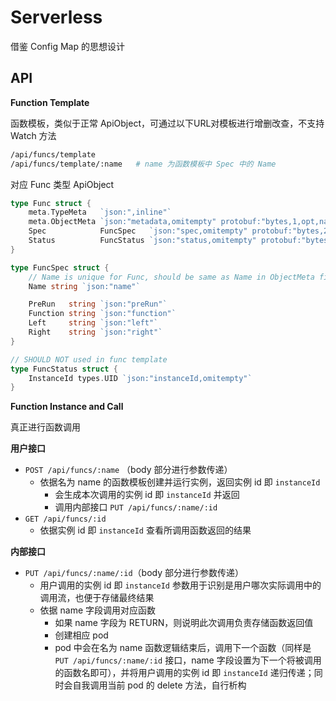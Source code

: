 # Serverless

借鉴 Config Map 的思想设计

## API

**Function Template**

函数模板，类似于正常 ApiObject，可通过以下URL对模板进行增删改查，不支持 Watch 方法

```sh
/api/funcs/template
/api/funcs/template/:name	# name 为函数模板中 Spec 中的 Name
```

对应 Func 类型 ApiObject

```go
type Func struct {
	meta.TypeMeta   `json:",inline"`
	meta.ObjectMeta `json:"metadata,omitempty" protobuf:"bytes,1,opt,name=metadata"`
	Spec            FuncSpec   `json:"spec,omitempty" protobuf:"bytes,2,opt,name=spec"`
	Status          FuncStatus `json:"status,omitempty" protobuf:"bytes,3,opt,name=status"`
}

type FuncSpec struct {
	// Name is unique for Func, should be same as Name in ObjectMeta field
	Name string `json:"name"`

	PreRun   string `json:"preRun"`
	Function string `json:"function"`
	Left     string `json:"left"`
	Right    string `json:"right"`
}

// SHOULD NOT used in func template
type FuncStatus struct {
	InstanceId types.UID `json:"instanceId,omitempty"`
}
```

**Function Instance and Call**

真正进行函数调用

**用户接口**

- `POST /api/funcs/:name` （body 部分进行参数传递）
  - 依据名为 name 的函数模板创建并运行实例，返回实例 id 即 `instanceId`
    - 会生成本次调用的实例 id 即 `instanceId` 并返回
    - 调用内部接口 `PUT /api/funcs/:name/:id`
- `GET /api/funcs/:id`
  - 依据实例 id 即 `instanceId` 查看所调用函数返回的结果

**内部接口**

- `PUT /api/funcs/:name/:id`（body 部分进行参数传递）
  - 用户调用的实例 id 即 `instanceId` 参数用于识别是用户哪次实际调用中的调用流，也便于存储最终结果
  - 依据 name 字段调用对应函数
    - 如果 name 字段为 RETURN，则说明此次调用负责存储函数返回值
    - 创建相应 pod
    - pod 中会在名为 name 函数逻辑结束后，调用下一个函数（同样是 `PUT /api/funcs/:name/:id` 接口，name 字段设置为下一个将被调用的函数名即可），并将用户调用的实例 id 即 `instanceId` 递归传递；同时会自我调用当前 pod 的 delete 方法，自行析构

